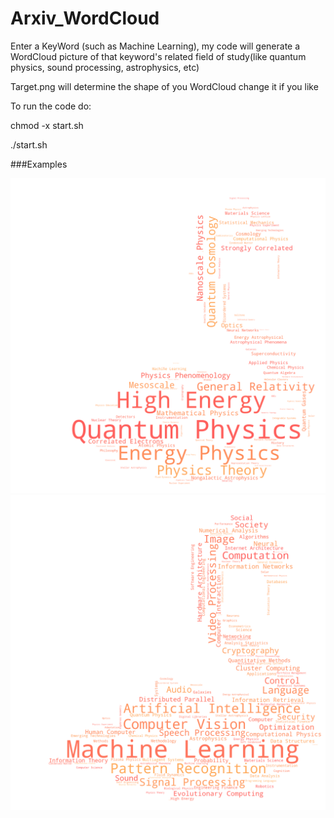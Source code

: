 # Arxiv_WordCloud
Enter a KeyWord (such as Machine Learning), my code will generate a WordCloud picture of that keyword's related field of study(like quantum physics, sound processing, astrophysics, etc)




Target.png will determine the shape of you WordCloud change it if you like

To run the code do: 

chmod -x start.sh

./start.sh


###Examples
   
 ![1](https://github.com/Lzy17/Arxiv_WordCloud/blob/master/examples/Quantumphysics.png)
 ![2](https://github.com/Lzy17/Arxiv_WordCloud/blob/master/examples/ML_wordcloud.png) 
